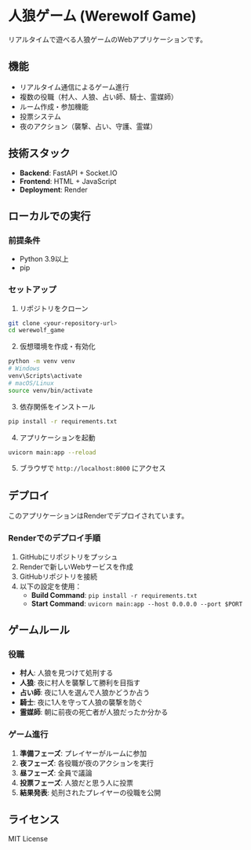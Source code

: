 # 人狼ゲーム (Werewolf Game)

リアルタイムで遊べる人狼ゲームのWebアプリケーションです。

## 機能

- リアルタイム通信によるゲーム進行
- 複数の役職（村人、人狼、占い師、騎士、霊媒師）
- ルーム作成・参加機能
- 投票システム
- 夜のアクション（襲撃、占い、守護、霊媒）

## 技術スタック

- **Backend**: FastAPI + Socket.IO
- **Frontend**: HTML + JavaScript
- **Deployment**: Render

## ローカルでの実行

### 前提条件

- Python 3.9以上
- pip

### セットアップ

1. リポジトリをクローン
```bash
git clone <your-repository-url>
cd werewolf_game
```

2. 仮想環境を作成・有効化
```bash
python -m venv venv
# Windows
venv\Scripts\activate
# macOS/Linux
source venv/bin/activate
```

3. 依存関係をインストール
```bash
pip install -r requirements.txt
```

4. アプリケーションを起動
```bash
uvicorn main:app --reload
```

5. ブラウザで `http://localhost:8000` にアクセス

## デプロイ

このアプリケーションはRenderでデプロイされています。

### Renderでのデプロイ手順

1. GitHubにリポジトリをプッシュ
2. Renderで新しいWebサービスを作成
3. GitHubリポジトリを接続
4. 以下の設定を使用：
   - **Build Command**: `pip install -r requirements.txt`
   - **Start Command**: `uvicorn main:app --host 0.0.0.0 --port $PORT`

## ゲームルール

### 役職

- **村人**: 人狼を見つけて処刑する
- **人狼**: 夜に村人を襲撃して勝利を目指す
- **占い師**: 夜に1人を選んで人狼かどうか占う
- **騎士**: 夜に1人を守って人狼の襲撃を防ぐ
- **霊媒師**: 朝に前夜の死亡者が人狼だったか分かる

### ゲーム進行

1. **準備フェーズ**: プレイヤーがルームに参加
2. **夜フェーズ**: 各役職が夜のアクションを実行
3. **昼フェーズ**: 全員で議論
4. **投票フェーズ**: 人狼だと思う人に投票
5. **結果発表**: 処刑されたプレイヤーの役職を公開

## ライセンス

MIT License
